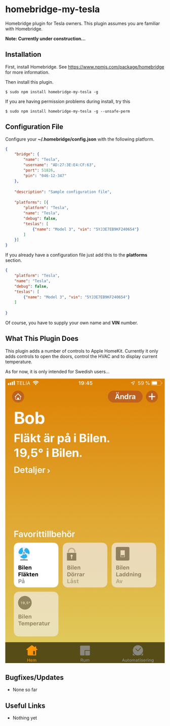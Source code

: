 # homebridge-my-tesla

Homebridge plugin for Tesla owners. This plugin assumes you are familiar with Homebridge. 

**Note: Currently under construction...**

## Installation

First, install Homebridge. See https://www.npmjs.com/package/homebridge
for more information.

Then install this plugin.

    $ sudo npm install homebridge-my-tesla -g

If you are having permission problems during install, try this

    $ sudo npm install homebridge-my-tesla -g --unsafe-perm

## Configuration File

Configure your **~/.homebridge/config.json** with the following platform.

```json
{
    "bridge": {
        "name": "Tesla",
        "username": "AD:27:3E:E4:CF:63",
        "port": 51826,
        "pin": "046-12-347"
    },

    "description": "Sample configuration file",

    "platforms": [{
        "platform": "Tesla",
        "name": "Tesla",
        "debug": false,
        "teslas": [
            {"name": "Model 3", "vin": "5YJ3E7EB9KF240654"}
        ]
    }]
}
```

If you already have a configuration file just add this to the **platforms**
 section.

```json
{
    "platform": "Tesla",
    "name": "Tesla",
    "debug": false,
    "teslas": [
        {"name": "Model 3", "vin": "5YJ3E7EB9KF240654"}
    ]

}

```
Of course, you have to supply your own name and **VIN** number.


## What This Plugin Does

This plugin adds a number of controls to Apple HomeKit. Currently
it only adds controls to open the doors, control the HVAC and to display current temperature.

As for now, it is only intended for Swedish users...

![alt text](./images/bob.jpeg)


## Bugfixes/Updates
* None so far

## Useful Links
* Nothing yet

